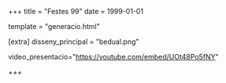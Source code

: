 +++
title = "Festes 99"
date = 1999-01-01

template = "generacio.html"

[extra]
disseny_principal = "bedual.png"

video_presentacio="https://youtube.com/embed/UOt48Po5fNY"

+++
